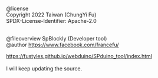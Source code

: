 @license<br>
Copyright 2022 Taiwan (ChungYi Fu)<br>
SPDX-License-Identifier: Apache-2.0<br><br>

@fileoverview SpBlockly (Developer tool)<br>
@author https://www.facebook.com/francefu/<br>

https://fustyles.github.io/webduino/SPduino_tool/index.html
<br><br>
I will keep updating the source.
